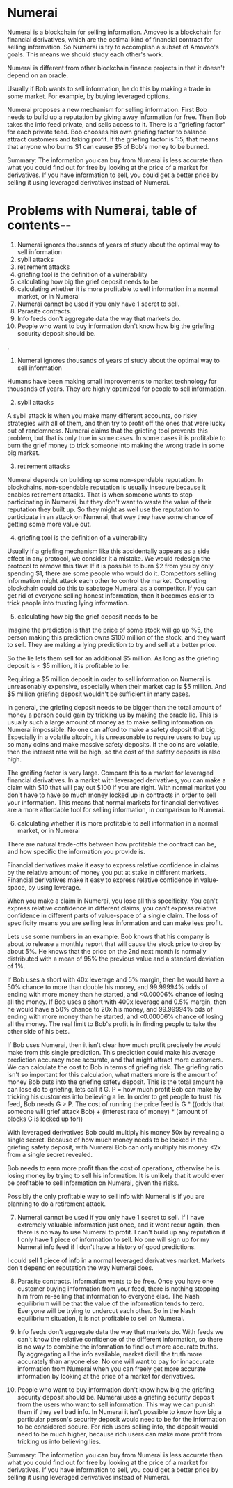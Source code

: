 Numerai
========

Numerai is a blockchain for selling information.
Amoveo is a blockchain for financial derivatives, which are the optimal kind of financial contract for selling information.
So Numerai is try to accomplish a subset of Amoveo's goals.
This means we should study each other's work.

Numerai is different from other blockchain finance projects in that it doesn't depend on an oracle. 

Usually if Bob wants to sell information, he do this by making a trade in some market.
For example, by buying leveraged options.

Numerai proposes a new mechanism for selling information.
First Bob needs to build up a reputation by giving away information for free.
Then Bob takes the info feed private, and sells access to it.
There is a "griefing factor" for each private feed.
Bob chooses his own griefing factor to balance attract customers and taking profit.
If the griefing factor is 1:5, that means that anyone who burns $1 can cause $5 of Bob's money to be burned.


Summary:
The information you can buy from Numerai is less accurate than what you could find out for free by looking at the price of a market for derivatives.
If you have information to sell, you could get a better price by selling it using leveraged derivatives instead of Numerai.


Problems with Numerai, table of contents--
======

1) Numerai ignores thousands of years of study about the optimal way to sell information
2) sybil attacks
3) retirement attacks
4) griefing tool is the definition of a vulnerability
5) calculating how big the grief deposit needs to be
6) calculating whether it is more profitable to sell information in a normal market, or in Numerai
7) Numerai cannot be used if you only have 1 secret to sell.
8) Parasite contracts.
9) Info feeds don't aggregate data the way that markets do.
10) People who want to buy information don't know how big the griefing security deposit should be.

.

1) Numerai ignores thousands of years of study about the optimal way to sell information

Humans have been making small improvements to market technology for thousands of years. They are highly optimized for people to sell information.

2) sybil attacks

A sybil attack is when you make many different accounts, do risky strategies with all of them, and then try to profit off the ones that were lucky out of randomness.
Numerai claims that the griefing tool prevents this problem, but that is only true in some cases.
In some cases it is profitable to burn the grief money to trick someone into making the wrong trade in some big market.

3) retirement attacks

Numerai depends on building up some non-spendable reputation.
In blockchains, non-spendable reputation is usually insecure because it enables retirement attacks.
That is when someone wants to stop participating in Numerai, but they don't want to waste the value of their reputation they built up.
So they might as well use the reputation to participate in an attack on Numerai, that way they have some chance of getting some more value out.

4) griefing tool is the definition of a vulnerability

Usually if a griefing mechanism like this accidentally appears as a side effect in any protocol, we consider it a mistake. We would redesign the protocol to remove this flaw.
If it is possible to burn $2 from you by only spending $1, there are some people who would do it.
Competitors selling information might attack each other to control the market.
Competing blockchain could do this to sabatoge Numerai as a competitor.
If you can get rid of everyone selling honest information, then it becomes easier to trick people into trusting lying information.

5) calculating how big the grief deposit needs to be

Imagine the prediction is that the price of some stock will go up %5, the person making this prediction owns $100 million of the stock, and they want to sell. They are making a lying prediction to try and sell at a better price.

So the lie lets them sell for an additional $5 million.
As long as the griefing deposit is < $5 million, it is profitable to lie.

Requiring a $5 million deposit in order to sell information on Numerai is unreasonably expensive, especially when their market cap is $5 million. And $5 million griefing deposit wouldn't be sufficient in many cases.

In general, the griefing deposit needs to be bigger than the total amount of money a person could gain by tricking us by making the oracle lie. This is usually such a large amount of money as to make selling information on Numerai impossible. No one can afford to make a safety deposit that big. Especially in a volatile altcoin, it is unreasonable to require users to buy up so many coins and make massive safety deposits. If the coins are volatile, then the interest rate will be high, so the cost of the safety deposits is also high.

The greifing factor is very large. Compare this to a market for leveraged financial derivatives. In a market with leveraged derivatives, you can make a claim with $10 that will pay out $100 if you are right. With normal market you don't have to have so much money locked up in contracts in order to sell your information. This means that normal markets for financial derivatives are a more affordable tool for selling information, in comparison to Numerai.


6) calculating whether it is more profitable to sell information in a normal market, or in Numerai

There are natural trade-offs between how profitable the contract can be, and how specific the information you provide is.

Financial derivatives make it easy to express relative confidence in claims by the relative amount of money you put at stake in different markets.
Financial derivatives make it easy to express relative confidence in value-space, by using leverage.

When you make a claim in Numerai, you lose all this specificity. You can't express relative confidence in different claims, you can't express relative confidence in different parts of value-space of a single claim. The loss of specificity means you are selling less information and can make less profit.

Lets use some numbers in an example. Bob knows that his company is about to release a monthly report that will cause the stock price to drop by about 5%. He knows that the price on the 2nd next month is normally distributed with a mean of 95% the previous value and a standard deviation of 1%.

If Bob uses a short with 40x leverage and 5% margin, then he would have a 50% chance to more than double his money, and 99.99994% odds of ending with more money than he started, and <0.00006% chance of losing all the money.
If Bob uses a short with 400x leverage and 0.5% margin, then he would have a 50% chance to 20x his money, and 99.99994% ods of ending with more money than he started, and <0.00006% chance of losing all the money.
The real limit to Bob's profit is in finding people to take the other side of his bets.

If Bob uses Numerai, then it isn't clear how much profit precisely he would make from this single prediction. This prediction could make his average prediction accuracy more accurate, and that might attract more customers.
We can calculate the cost to Bob in terms of griefing risk.
The griefing ratio isn't so important for this calculation, what matters more is the amount of money Bob puts into the griefing safety deposit. This is the total amount he can lose do to griefing, lets call it G.
P = how much profit Bob can make by tricking his customers into believing a lie.
In order to get people to trust his feed, Bob needs G > P.
The cost of running the price feed is G * ((odds that someone will grief attack Bob) + (interest rate of money) * (amount of blocks G is locked up for))

With leveraged derivatives Bob could multiply his money 50x by revealing a single secret.
Because of how much money needs to be locked in the griefing safety deposit, with Numerai Bob can only multiply his money <2x from a single secret revealed.

Bob needs to earn more profit than the cost of operations, otherwise he is losing money by trying to sell his information. It is unlikely that it would ever be profitable to sell information on Numerai, given the risks.

Possibly the only profitable way to sell info with Numerai is if you are planning to do a retirement attack.

7) Numerai cannot be used if you only have 1 secret to sell.
If I have extremely valuable information just once, and it wont recur again, then there is no way to use Numerai to profit.
I can't build up any reputation if I only have 1 piece of information to sell.
No one will sign up for my Numerai info feed if I don't have a history of good predictions.

I could sell 1 piece of info in a normal leveraged derivatives market. Markets don't depend on reputation the way Numerai does.

8) Parasite contracts.
Information wants to be free. Once you have one customer buying information from your feed, there is nothing stopping him from re-selling that information to everyone else.
The Nash equilibrium will be that the value of the information tends to zero. Everyone will be trying to undercut each other.
So in the Nash equilibrium situation, it is not profitable to sell on Numerai.

9) Info feeds don't aggregate data the way that markets do.
With feeds we can't know the relative confidence of the different information, so there is no way to combine the information to find out more accurate truths.
By aggregating all the info available, market distill the truth more accurately than anyone else.
No one will want to pay for innaccurate information from Numerai when you can freely get more accurate information by looking at the price of a market for derivatives.

10) People who want to buy information don't know how big the griefing security deposit should be.
Numerai uses a griefing security deposit from the users who want to sell information. This way we can punish them if they sell bad info.
In Numerai it isn't possible to know how big a particular person's security deposit would need to be for the information to be considered secure.
For rich users selling info, the deposit would need to be much higher, because rich users can make more profit from tricking us into believing lies.



Summary:
The information you can buy from Numerai is less accurate than what you could find out for free by looking at the price of a market for derivatives.
If you have information to sell, you could get a better price by selling it using leveraged derivatives instead of Numerai.

